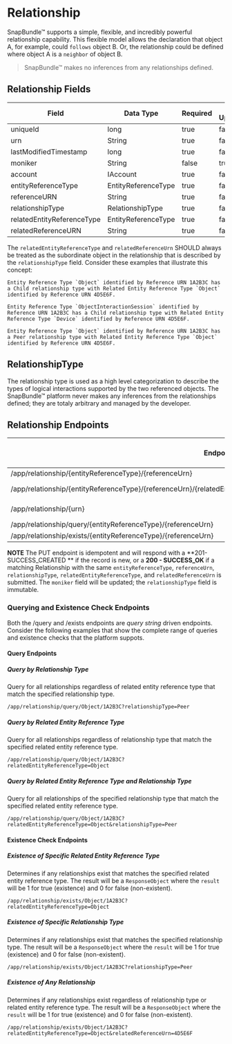 # Relationship
SnapBundle™ supports a simple, flexible, and incredibly powerful relationship capability. This flexible model allows the declaration that object A, for example, could `follows` object B. Or, the relationship could be defined where object A is a `neighbor` of object B. 

> SnapBundle™ makes no inferences from any relationships defined.  

## Relationship Fields
Field | Data Type | Required | Can Update | Serialization Level | Default Value
------------ | ------------- | ------------ | ------------ | ------------ | ------------
uniqueId | long  | true | false | Restricted | Generated
urn | String  | true | false | Minimum | Generated
lastModifiedTimestamp | long   | true | false | Standard | Generated
moniker | String  | false | true | Standard | null
account | IAccount  | true | fase | Full | Generated
entityReferenceType | EntityReferenceType | true | false | Minimum |
referenceURN | String | true | false | Minimum |
relationshipType | RelationshipType | true | false | Minimum | 
relatedEntityReferenceType | EntityReferenceType | true | false | Minimum |
relatedReferenceURN | String | true | false | Minimum |

The `relatedEntityReferenceType` and `relatedReferenceUrn` SHOULD always be treated as the subordinate object in the relationship that is described by the `relationshipType` field. Consider these examples that illustrate this concept:

`````
Entity Reference Type `Object` identified by Reference URN 1A2B3C has a Child relationship type with Related Entity Reference Type `Object` identified by Reference URN 4D5E6F.
`````  

`````
Entity Reference Type `ObjectInteractionSession` identified by Reference URN 1A2B3C has a Child relationship type with Related Entity Reference Type `Device` identified by Reference URN 4D5E6F.
`````  

`````
Entity Reference Type `Object` identified by Reference URN 1A2B3C has a Peer relationship type with Related Entity Reference Type `Object` identified by Reference URN 4D5E6F.
`````  

## RelationshipType
The relationship type is used as a high level categorization to describe the types of logical interactions supported by the two referenced objects. The SnapBundle™ platform never makes any inferences from the relationships defined; they are totaly arbitrary and managed by the developer.

## Relationship Endpoints

Endpoint | Supported HTTP Methods | Events Generated
------------ | ------------- | ------------
/app/relationship/{entityReferenceType}/{referenceUrn} | PUT | RelationshipDefined
/app/relationship/{entityReferenceType}/{referenceUrn}/{relatedEntityReferenceType}/{relatedReferenceUrn}/{relationshipType} | GET, DELETE | RelationshipAccessed, RelationshipDeleted
/app/relationship/{urn} | GET, DELETE | RelationshipAccessed, RelationshipDeleted 
/app/relationship/query/{entityReferenceType}/{referenceUrn} | GET | RelationshipAccessed
/app/relationship/exists/{entityReferenceType}/{referenceUrn} | GET | 


**NOTE** The PUT endpoint is idempotent and will respond with a **201- SUCCESS_CREATED ** if the record is new, or a **200 - SUCCESS_OK** if a matching Relationship with the same `entityReferenceType`, `referenceUrn`, `relationshipType`, `relatedEntityReferenceType`, and `relatedReferenceUrn` is submitted. The `moniker` field will be updated; the `relationshipType` field is immutable.

### Querying and Existence Check Endpoints
Both the /query and /exists endpoints are *query string* driven endpoints. Consider the following examples that show the complete range of queries and existence checks that the platform suppots.

#### Query Endpoints

##### Query by Relationship Type
Query for all relationships regardless of related entity reference type that match the specified relationship type.

`````
/app/relationship/query/Object/1A2B3C?relationshipType=Peer  
`````

##### Query by Related Entity Reference Type
Query for all relationships regardless of relationship type that match the specified related entity reference type.

`````
/app/relationship/query/Object/1A2B3C?relatedEntityReferenceType=Object
`````

##### Query by Related Entity Reference Type and Relationship Type
Query for all relationships of the specified relationship type that match the specified related entity reference type.

`````
/app/relationship/query/Object/1A2B3C?relatedEntityReferenceType=Object&relationshipType=Peer  
`````


#### Existence Check Endpoints
##### Existence of Specific Related Entity Reference Type
Determines if any relationships exist that matches the specified related entity reference type. The result will be a `ResponseObject` where the `result` will be 1 for true (existence) and 0 for false (non-existent).

`````
/app/relationship/exists/Object/1A2B3C?relatedEntityReferenceType=Object  
`````

##### Existence of Specific Relationship Type
Determines if any relationships exist that matches the specified relationship type. The result will be a `ResponseObject` where the `result` will be 1 for true (existence) and 0 for false (non-existent).

`````
/app/relationship/exists/Object/1A2B3C?relationshipType=Peer  
`````

##### Existence of Any Relationship
Determines if any relationships exist regardless of relationship type or related entity reference type. The result will be a `ResponseObject` where the `result` will be 1 for true (existence) and 0 for false (non-existent).

`````
/app/relationship/exists/Object/1A2B3C?relatedEntityReferenceType=Object&relatedReferenceUrn=4D5E6F  
`````